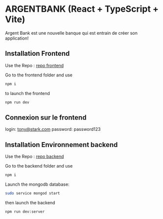 # ARGENTBANK (React + TypeScript + Vite)

Argent Bank est une nouvelle banque qui est entrain de créer son application!

## Installation Frontend

Use the Repo : [repo frontend](https://github.com/tipouf/projet13-frontend)

Go to the frontend folder and use 

```bash
npm i
```

to launch the frontend

```bash
npm run dev
```

## Connexion sur le frontend

login: tony@stark.com
password: password123


## Installation Environnement backend

Use the Repo : [repo backend](https://github.com/tipouf/Project13-backend)

Go to the backend folder and use 

```bash
npm i
```

Launch the mongodb database:

```bash
sudo service mongod start
```
then launch the backend
```bash
npm run dev:server
```
